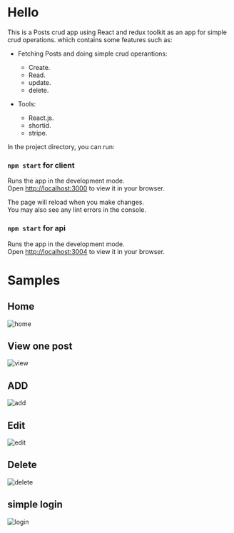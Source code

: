 # Hello
This is a Posts crud app using React and redux toolkit as an app for simple crud operations.
which contains some features such as:
* Fetching Posts and doing simple crud operantions: 
  * Create.
  * Read.
  * update.
  * delete.

* Tools: 
  * React.js.
  * shortid.
  * stripe.
  

In the project directory, you can run:

### `npm start` for client

Runs the app in the development mode.\
Open [http://localhost:3000](http://localhost:3000) to view it in your browser.

The page will reload when you make changes.\
You may also see any lint errors in the console.

### `npm start` for api

Runs the app in the development mode.\
Open [http://localhost:3004](http://localhost:3004) to view it in your browser.

# Samples

## Home
![home](https://user-images.githubusercontent.com/40708938/227807004-d8af9591-7d53-4846-893c-fbe8faa4c5b3.GIF)

## View one post

![view](https://user-images.githubusercontent.com/40708938/227807193-04bdc54f-c375-4a18-b755-e52473c77cf4.GIF)



## ADD
![add](https://user-images.githubusercontent.com/40708938/227807019-366dfaa9-6fbe-4984-b109-387472930d25.GIF)

## Edit

![edit](https://user-images.githubusercontent.com/40708938/227807200-0e5f4b5b-027f-45c3-91cf-370133e63e21.GIF)


## Delete

![delete](https://user-images.githubusercontent.com/40708938/227807206-d0dbc68c-4cf9-4fff-a368-1f8170759e2c.GIF)

## simple login

![login](https://user-images.githubusercontent.com/40708938/227807237-c4d664ab-be75-4e65-8150-9dd4751e708d.GIF)


